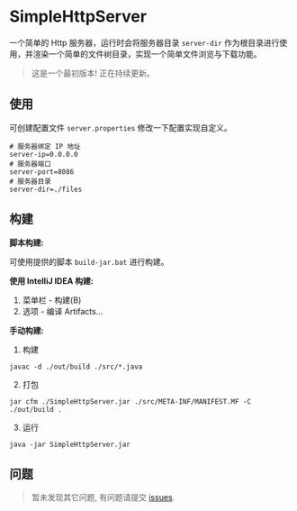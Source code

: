 # SimpleHttpServer

一个简单的 Http 服务器，运行时会将服务器目录 `server-dir` 作为根目录进行使用，并渲染一个简单的文件树目录，实现一个简单文件浏览与下载功能。

> 这是一个最初版本! 正在持续更新。

## 使用

可创建配置文件 `server.properties` 修改一下配置实现自定义。

```
# 服务器绑定 IP 地址
server-ip=0.0.0.0
# 服务器端口
server-port=8086
# 服务器目录
server-dir=./files
```

## 构建

**脚本构建:**

可使用提供的脚本 `build-jar.bat` 进行构建。

**使用 IntelliJ IDEA 构建:**

1. 菜单栏 - 构建(B)
2. 选项 - 编译 Artifacts...

**手动构建:**

1. 构建
```
javac -d ./out/build ./src/*.java
```

2. 打包
```
jar cfm ./SimpleHttpServer.jar ./src/META-INF/MANIFEST.MF -C ./out/build .
```

3. 运行

```
java -jar SimpleHttpServer.jar
```

## 问题

> 暂未发现其它问题, 有问题请提交 [issues](https://github.com/FastChen/SimpleHttpServer/issues).